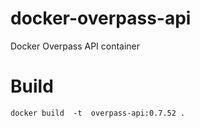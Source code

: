 # docker-overpass-api
Docker Overpass API container

# Build

```
docker build  -t  overpass-api:0.7.52 .
```
